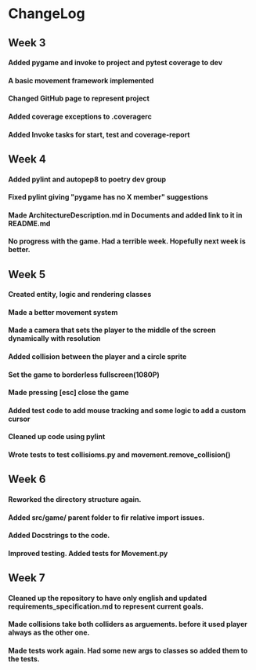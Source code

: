 # ChangeLog
## Week 3
#### Added pygame and invoke to project and pytest coverage to dev
#### A basic movement framework implemented 
#### Changed GitHub page to represent project
#### Added coverage exceptions to .coveragerc
#### Added Invoke tasks for start, test and coverage-report
## Week 4
#### Added pylint and autopep8 to poetry dev group
#### Fixed pylint giving "pygame has no X member" suggestions
#### Made ArchitectureDescription.md in Documents and added link to it in README.md
#### No progress with the game. Had a terrible week. Hopefully next week is better.
## Week 5
#### Created entity, logic and rendering classes
#### Made a better movement system
#### Made a camera that sets the player to the middle of the screen dynamically with resolution
#### Added collision between the player and a circle sprite
#### Set the game to borderless fullscreen(1080P)
#### Made pressing [esc] close the game
#### Added test code to add mouse tracking and some logic to add a custom cursor
#### Cleaned up code using pylint
#### Wrote tests to test collisioms.py and movement.remove_collision()
## Week 6
#### Reworked the directory structure again.
#### Added src/game/ parent folder to fir relative import issues.
#### Added Docstrings to the code. 
#### Improved testing. Added tests for Movement.py
## Week 7
#### Cleaned up the repository to have only english and updated requirements_specification.md to represent current goals.
#### Made collisions take both colliders as arguements. before it used player always as the other one.
#### Made tests work again. Had some new args to classes so added them to the tests.
#### 